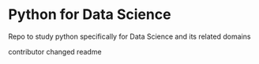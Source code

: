 # Python for Data Science
Repo to study python specifically for Data Science and its related domains

contributor changed readme
